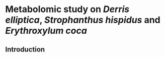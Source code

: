# Metabolomic study on _Derris elliptica_, _Strophanthus hispidus_ and _Erythroxylum coca_
## Introduction
